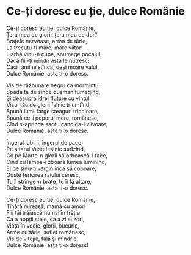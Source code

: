# Ce-ți doresc eu ție, dulce Românie

Ce-ți doresc eu ție, dulce Românie,\
Țara mea de glorii, țara mea de dor?\
Brațele nervoase, arma de tărie,\
La trecutu-ți mare, mare viitor!\
Fiarbă vinu-n cupe, spumege pocalul,\
Dacă fiii-ți mîndri asta le nutresc;\
Căci rămîne stînca, deși moare valul,\
Dulce Românie, asta ți-o doresc.

Vis de răzbunare negru ca mormîntul\
Spada ta de sînge dușman fumegînd,\
Şi deasupra idrei fluture cu vîntul\
Visul tău de glorii falnic triumfînd,\
Spună lumii large steaguri tricoloare,\
Spună ce-i poporul mare, românesc,\
Cînd s-aprinde sacru candida-i vîlvoare,\
Dulce Românie, asta ți-o doresc.

Îngerul iubirii, îngerul de pace,\
Pe altarul Vestei tainic surîzînd,\
Ce pe Marte-n glorii să orbească-l face,\
Cînd cu lampa-i zboară lumea luminînd,\
El pe sînu-ți vergin încă să coboare,\
Guste fericirea raiului ceresc,\
Tu îl strînge-n brațe, tu îi fă altare,\
Dulce Românie, asta ți-o doresc.

Ce-ți doresc eu ție, dulce Românie,\
Tînără mireasă, mamă cu amor!\
Fiii tăi trăiască numai în frăție\
Ca a nopții stele, ca a zilei zori,\
Viața în vecie, glorii, bucurie,\
Arme cu tărie, suflet românesc,\
Vis de vitejie, fală și mîndrie,\
Dulce Românie, asta ți-o doresc!
